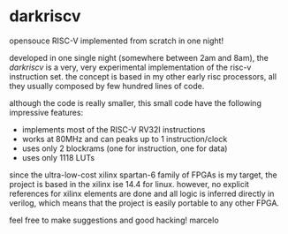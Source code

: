 # darkriscv
opensouce RISC-V implemented from scratch in one night!

developed in one single night (somewhere between 2am and 8am), the
*darkriscv* is a very, very experimental implementation of the risc-v instruction set.
the concept is based in my other early risc processors, all they usually
composed by few hundred lines of code.

although the code is really smaller, this small code have the following 
impressive features:

- implements most of the RISC-V RV32I instructions
- works at 80MHz and can peaks up to 1 instruction/clock
- uses only 2 blockrams (one for instruction, one for data)
- uses only 1118 LUTs

since the ultra-low-cost xilinx spartan-6 family of FPGAs is my target, the project 
is based in the xilinx ise 14.4 for linux. however, no explicit references for xilinx
elements are done and all logic is inferred directly in verilog, which means
that the project is easily portable to any other FPGA.

feel free to make suggestions and good hacking!
marcelo
